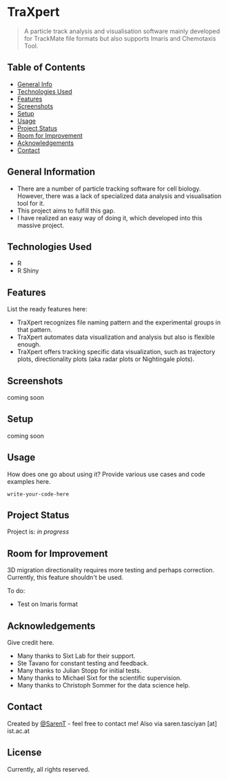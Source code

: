 # TraXpert
> A particle track analysis and visualisation software mainly developed for TrackMate file formats but also supports Imaris and Chemotaxis Tool.

## Table of Contents
* [General Info](#general-information)
* [Technologies Used](#technologies-used)
* [Features](#features)
* [Screenshots](#screenshots)
* [Setup](#setup)
* [Usage](#usage)
* [Project Status](#project-status)
* [Room for Improvement](#room-for-improvement)
* [Acknowledgements](#acknowledgements)
* [Contact](#contact)
<!-- * [License](#license) -->

## General Information
- There are a number of particle tracking software for cell biology. However, there was a lack of specialized data analysis and visualisation tool for it.
- This project aims to fulfill this gap.
- I have realized an easy way of doing it, which developed into this massive project.

## Technologies Used
- R
- R Shiny

## Features
List the ready features here:
- TraXpert recognizes file naming pattern and the experimental groups in that pattern.
- TraXpert automates data visualization and analysis but also is flexible enough.
- TraXpert offers tracking specific data visualization, such as trajectory plots, directionality plots (aka radar plots or Nightingale plots).


## Screenshots
coming soon


## Setup
coming soon


## Usage
How does one go about using it?
Provide various use cases and code examples here.

`write-your-code-here`


## Project Status
Project is: _in progress_


## Room for Improvement
3D migration directionality requires more testing and perhaps correction. Currently, this feature shouldn't be used.

To do:
- Test on Imaris format

## Acknowledgements
Give credit here.
- Many thanks to Sixt Lab for their support.
- Ste Tavano for constant testing and feedback.
- Many thanks to Julian Stopp for initial tests.
- Many thanks to Michael Sixt for the scientific supervision.
- Many thanks to Christoph Sommer for the data science help.

## Contact
Created by [@SarenT](sarentasciyan.eu) - feel free to contact me! Also via saren.tasciyan [at] ist.ac.at


<!-- Optional -->
## License

Currently, all rights reserved.

<!-- Optional -->
<!-- ## License -->
<!-- This project is open source and available under the [... License](). -->

<!-- You don't have to include all sections - just the one's relevant to your project -->
